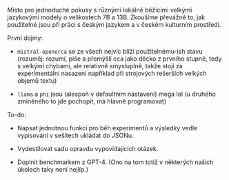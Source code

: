 Místo pro jednoduché pokusy s různými lokálně běžícími velkými jazykovými modely o velikostech 7B a 13B. Zkoušíme převážně to, jak použitelné jsou při práci s českým jazykem a v českém kulturním prostředí.

První dojmy:

- ```mistral-openorca``` se ze všech nejvíc blíží použitelnému-ish stavu (rozuměj: rozumí, píše a přemýšlí cca jako děcko z prvního stupně, tedy s velkými chybami, ale relativně smysluplně, takže stojí za experimentální nasazení například při strojových rešerších velkých objemů textu)

- ```llama``` a ```phi``` jsou (alespoň v defaultním nastavení) mega lol (u druhého zmíněného to jde pochopit, má hlavně programovat)

To-do:

- Napsat jednotnou funkci pro běh experimentů a výsledky vedle vypisování v sešitech ukládat do JSONu.

- Vydestilovat sadu opravdu vypovídajících otázek.

- Doplnit benchmarkem z GPT-4. (Ono na tom totiž v některých našich úkolech taky není nejlíp.)
